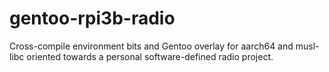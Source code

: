 # gentoo-rpi3b-radio
Cross-compile environment bits and Gentoo overlay for aarch64 and musl-libc oriented towards a personal software-defined radio project.
